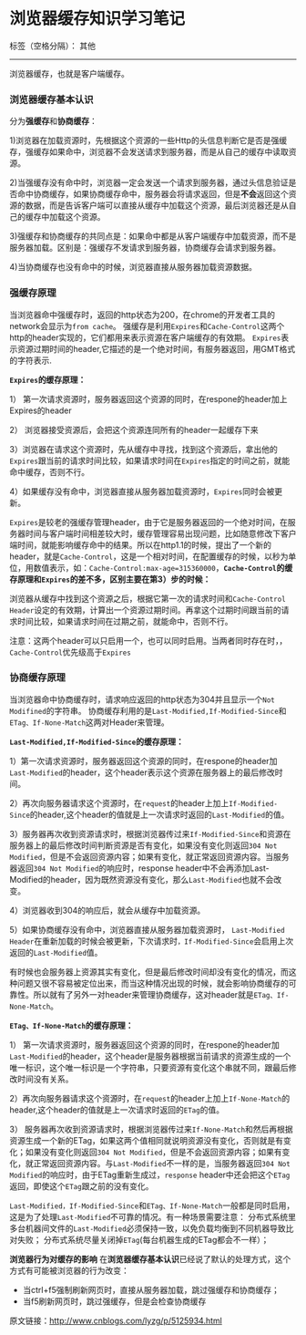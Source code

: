 ﻿# 浏览器缓存知识学习笔记

标签（空格分隔）： 其他

---

浏览器缓存，也就是客户端缓存。

**<h3>浏览器缓存基本认识</h3>**

分为**强缓存**和**协商缓存**：

1)浏览器在加载资源时，先根据这个资源的一些Http的头信息判断它是否是强缓存，强缓存如果命中，浏览器不会发送请求到服务器，而是从自己的缓存中读取资源。

2)当强缓存没有命中时，浏览器一定会发送一个请求到服务器，通过头信息验证是否命中协商缓存，如果协商缓存命中，服务器会将请求返回，但是**不会**返回这个资源的数据，而是告诉客户端可以直接从缓存中加载这个资源，最后浏览器还是从自己的缓存中加载这个资源。

3)强缓存和协商缓存的共同点是：如果命中都是从客户端缓存中加载资源，而不是服务器加载。区别是：强缓存不发请求到服务器，协商缓存会请求到服务器。

4)当协商缓存也没有命中的时候，浏览器直接从服务器加载资源数据。

**<h3>强缓存原理</h3>**

当浏览器命中强缓存时，返回的http状态为200，在chrome的开发者工具的network会显示为`from cache`。
强缓存是利用`Expires`和`Cache-Control`这两个http的header实现的，它们都用来表示资源在客户端缓存的有效期。
`Expires`表示资源过期时间的header,它描述的是一个绝对时间，有服务器返回，用GMT格式的字符表示.

**`Expires`的缓存原理：**

1） 第一次请求资源时，服务器返回这个资源的同时，在respone的header加上Expires的header

2） 浏览器接受资源后，会把这个资源连同所有的header一起缓存下来

3）浏览器在请求这个资源时，先从缓存中寻找，找到这个资源后，拿出他的`Expires`跟当前的请求时间比较，如果请求时间在`Expires`指定的时间之前，就能命中缓存，否则不行。

4）如果缓存没有命中，浏览器直接从服务器加载资源时，`Expires`同时会被更新。

`Expires`是较老的强缓存管理header，由于它是服务器返回的一个绝对时间，在服务器时间与客户端时间相差较大时，缓存管理容易出现问题，比如随意修改下客户端时间，就能影响缓存命中的结果。所以在http1.1的时候，提出了一个新的header，就是`Cache-Control`，这是一个相对时间，在配置缓存的时候，以秒为单位，用数值表示，如：`Cache-Control:max-age=315360000`，**`Cache-Control`的缓存原理和`Expires`的差不多，区别主要在第3）步的时候：**

浏览器从缓存中找到这个资源之后，根据它第一次的请求时间和`Cache-Control Header`设定的有效期，计算出一个资源过期时间。再拿这个过期时间跟当前的请求时间比较，如果请求时间在过期之前，就能命中，否则不行。

注意：这两个header可以只启用一个，也可以同时启用。当两者同时存在时，，`Cache-Control`优先级高于`Expires`
**<h3>协商缓存原理</h3>**

当浏览器命中协商缓存时，请求响应返回的http状态为304并且显示一个`Not Modifined`的字符串。
协商缓存利用的是`Last-Modified,If-Modified-Since`和`ETag、If-None-Match`这两对Header来管理。

**`Last-Modified,If-Modified-Since`的缓存原理：**

1）第一次请求资源时，服务器返回这个资源的同时，在respone的header加`Last-Modified`的header，这个header表示这个资源在服务器上的最后修改时间。

2）再次向服务器请求这个资源时，在`request`的header上加上`If-Modified-Since`的header,这个header的值就是上一次请求时返回的`Last-Modified`的值。

3）服务器再次收到资源请求时，根据浏览器传过来`If-Modified-Since`和资源在服务器上的最后修改时间判断资源是否有变化，如果没有变化则返回`304 Not Modified`，但是不会返回资源内容；如果有变化，就正常返回资源内容。当服务器返回`304 Not Modified`的响应时，response header中不会再添加Last-Modified的header，因为既然资源没有变化，那么`Last-Modified`也就不会改变。

4）浏览器收到304的响应后，就会从缓存中加载资源。

5）如果协商缓存没有命中，浏览器直接从服务器加载资源时，
`Last-Modified Header`在重新加载的时候会被更新，下次请求时`，If-Modified-Since`会启用上次返回的`Last-Modified`值。

有时候也会服务器上资源其实有变化，但是最后修改时间却没有变化的情况，而这种问题又很不容易被定位出来，而当这种情况出现的时候，就会影响协商缓存的可靠性。所以就有了另外一对header来管理协商缓存，这对header就是`ETag、If-None-Match`。

**`ETag、If-None-Match`的缓存原理：**

1） 第一次请求资源时，服务器返回这个资源的同时，在respone的header加`Last-Modified`的header，这个header是服务器根据当前请求的资源生成的一个唯一标识，这个唯一标识是一个字符串，只要资源有变化这个串就不同，跟最后修改时间没有关系。

2）再次向服务器请求这个资源时，在`request`的header上加上`If-None-Match`的header,这个header的值就是上一次请求时返回的`ETag`的值。

3） 服务器再次收到资源请求时，根据浏览器传过来`If-None-Match`和然后再根据资源生成一个新的ETag，如果这两个值相同就说明资源没有变化，否则就是有变化；如果没有变化则返回`304 Not Modified`，但是不会返回资源内容；如果有变化，就正常返回资源内容。与`Last-Modified`不一样的是，当服务器返回`304 Not Modified`的响应时，由于ETag重新生成过，`response` header中还会把这个`ETag`返回，即使这个`ETag`跟之前的没有变化。

`Last-Modified，If-Modified-Since`和`ETag、If-None-Match`一般都是同时启用，这是为了处理`Last-Modified`不可靠的情况。有一种场景需要注意：
分布式系统里多台机器间文件的`Last-Modified`必须保持一致，以免负载均衡到不同机器导致比对失败；
分布式系统尽量关闭掉`ETag`(每台机器生成的ETag都会不一样）；

**浏览器行为对缓存的影响**
在**浏览器缓存基本认识**已经说了默认的处理方式，这个方式有可能被浏览器的行为改变：

- 当ctrl+f5强制刷新网页时，直接从服务器加载，跳过强缓存和协商缓存；
- 当f5刷新网页时，跳过强缓存，但是会检查协商缓存

原文链接：http://www.cnblogs.com/lyzg/p/5125934.html